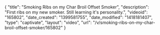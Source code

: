 {
    "title": "Smoking Ribs on my Char Broil Offset Smoker",
    "description": "First ribs on my new smoker. Still learning it's personality.",
    "videoid": "165802",
    "date_created": "1399581755",
    "date_modified": "1418181407",
    "type": "captivate",
    "layout": "video",
    "url": "\/v\/smoking-ribs-on-my-char-broil-offset-smoker\/165802"
}